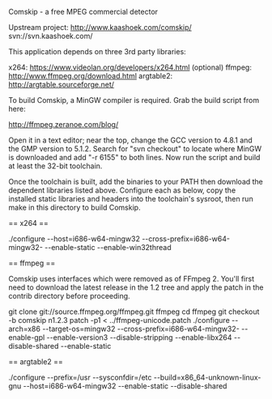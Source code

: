 Comskip - a free MPEG commercial detector

Upstream project:
  http://www.kaashoek.com/comskip/
  svn://svn.kaashoek.com/

This application depends on three 3rd party libraries:

  x264: https://www.videolan.org/developers/x264.html (optional)
  ffmpeg: http://www.ffmpeg.org/download.html
  argtable2: http://argtable.sourceforge.net/

To build Comskip, a MinGW compiler is required.  Grab the build script from here:

http://ffmpeg.zeranoe.com/blog/

Open it in a text editor; near the top, change the GCC version to 4.8.1 and the GMP version to 5.1.2.  Search for "svn checkout" to locate where MinGW is downloaded and add "-r 6155" to both lines. Now run the script and build at least the 32-bit toolchain.

Once the toolchain is built, add the binaries to your PATH then download the dependent libraries listed above.  Configure each as below, copy the installed static libraries and headers into the toolchain's sysroot, then run make in this directory to build Comskip.

== x264 ==

./configure --host=i686-w64-mingw32 --cross-prefix=i686-w64-mingw32- --enable-static --enable-win32thread 

== ffmpeg ==

Comskip uses interfaces which were removed as of FFmpeg 2.  You'll first need to download the latest release in the 1.2 tree and apply the patch in the contrib directory before proceeding.

git clone git://source.ffmpeg.org/ffmpeg.git ffmpeg
cd ffmpeg
git checkout -b comskip n1.2.3
patch -p1 < ../ffmpeg-unicode.patch
./configure --arch=x86 --target-os=mingw32 --cross-prefix=i686-w64-mingw32- --enable-gpl --enable-version3 --disable-stripping --enable-libx264 --disable-shared --enable-static

== argtable2 ==

./configure --prefix=/usr --sysconfdir=/etc --build=x86_64-unknown-linux-gnu --host=i686-w64-mingw32 --enable-static --disable-shared
